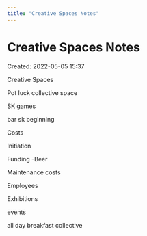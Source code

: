 ```yaml
---
title: "Creative Spaces Notes"
---
```

# Creative Spaces Notes

Created: 2022-05-05 15:37

Creative Spaces

Pot luck collective space 

SK games

bar sk beginning

Costs

Initiation

Funding -Beer

Maintenance costs

Employees

Exhibitions

events

all day breakfast collective

